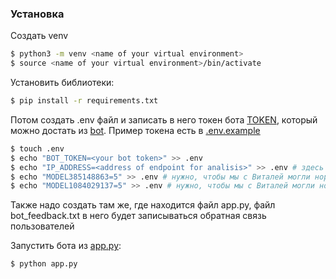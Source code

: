 ### Установка

Создать venv
```bash
$ python3 -m venv <name of your virtual environment>
$ source <name of your virtual environment>/bin/activate

```

Установить библиотеки:

```bash
$ pip install -r requirements.txt
```
Потом создать .env файл и записать в него токен бота [TOKEN](https://core.telegram.org/bots/api), который можно достать из [bot](https://telegram.me/BotFather). Пример токена есть в [.env.example](.env.example)

```bash
$ touch .env
$ echo "BOT_TOKEN=<your bot token>" >> .env
$ echo "IP_ADDRESS=<address of endpoint for analisis>" >> .env # здесь записывается адрес через локалхост
$ echo "MODEL385148863=5" >> .env # нужно, чтобы мы с Виталей могли нормально работать с ботом
$ echo "MODEL1084029137=5" >> .env # нужно, чтобы мы с Виталей могли нормально работать с ботом
```

Также надо создать там же, где находится файл app.py, файл bot_feedback.txt в него будет записываться обратная связь пользователей 

Запустить бота из [app.py](app.py):

```bash
$ python app.py
```
